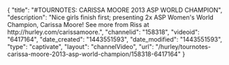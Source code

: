 {
    "title": "#TOURNOTES: CARISSA MOORE 2013 ASP WORLD CHAMPION",
    "description": "Nice girls finish first; presenting 2x ASP Women's World Champion, Carissa Moore! See more from Riss at http:\/\/hurley.com\/carissamoore.",
    "channelid": "158318",
    "videoid": "6417164",
    "date_created": "1443551593",
    "date_modified": "1443551593",
    "type": "captivate",
    "layout": "channelVideo",
    "url": "\/hurley\/tournotes-carissa-moore-2013-asp-world-champion\/158318-6417164"
}